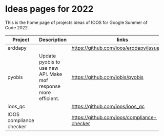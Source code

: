 # Ideas pages for 2022

This is the home page of projects ideas of IOOS for Google Summer of Code 2022.

|**Project**|**Description**|**links**|
|--------|------------|-----|
| erddapy | | https://github.com/ioos/erddapy/issues/228 |
| pyobis | Update pyobis to use new API. Make mof response more efficient. | https://github.com/iobis/pyobis |
| ioos_qc | | https://github.com/ioos/ioos_qc |
| IOOS compliance checker | | https://github.com/ioos/compliance-checker |

